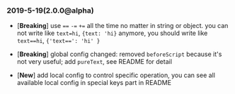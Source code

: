 ### 2019-5-19(2.0.0@alpha)
- [**Breaking**] use `==` `-=` `+=` all the time no matter in string or object. you can not write like `text=hi`, `{text: 'hi}` anymore, you should write like `text==hi`, `{'text==': 'hi' }`
- [**Breaking**] global config changed: removed `beforeScript` because it's not very useful; add `pureText`, see README for detail

- [**New**] add local config to control specific operation, you can see all available local config in special keys part in README